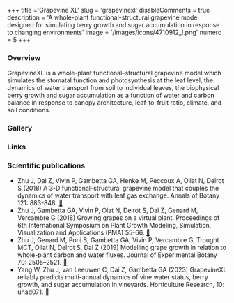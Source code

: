 +++
title ='Grapevine XL'
slug = 'grapevinexl'
disableComments = true
description = 'A whole-plant functional-structural grapevine model designed for simulating berry growth and sugar accumulation in response to changing environments'
image = '/images/icons/4710912_l.png'
numero = 5
+++


### Overview
GrapevineXL is a whole-plant functional–structural grapevine model which simulates the stomatal function and photosynthesis at the leaf level, the dynamics of water transport from soil to individual leaves, the biophysical berry growth and sugar accumulation as a function of water and carbon balance in response to canopy architecture, leaf-to-fruit ratio, climate, and soil conditions.

### Gallery

### Links

### Scientific publications

- Zhu J, Dai Z, Vivin P, Gambetta GA, Henke M, Peccoux A, Ollat N, Delrot S (2018) A 3-D functional–structural grapevine model that couples the dynamics of water transport with leaf gas exchange. Annals of Botany 121: 883-848.  [:page_facing_up:](https://doi.org/10.1093/aob/mcx141)
- Zhu J, Gambetta GA, Vivin P, Olat N, Delrot S, Dai Z, Genard M, Vercambre G (2018) Growing grapes on a virtual plant. Proceedings of 6th International Symposium on Plant Growth Modeling, Simulation, Visualization and Applications (PMA) 55-66. [:page_facing_up:](https://www.researchgate.net/profile/Junqi-Zhu-2/publication/329591131_Growing_grapes_on_a_virtual_plant/links/5c1159d692851c39ebe90be1/Growing-grapes-on-a-virtual-plant.pdf)
- Zhu J, Genard M, Poni S, Gambetta GA, Vivin P, Vercambre G, Trought MCT, Ollat N, Delrot S, Dai Z (2019) Modelling grape growth in relation to whole-plant carbon and water fluxes. Journal of Experimental Botany 70: 2505–2521.  [:page_facing_up:](https://doi.org/10.1093/jxb/ery367)
- Yang W, Zhu J, van Leeuwen C, Dai Z, Gambetta GA (2023) GrapevineXL reliably predicts multi-annual dynamics of vine water status, berry growth, and sugar accumulation in vineyards. Horticulture Research, 10: uhad071. [:page_facing_up:](https://doi.org/10.1093/hr/uhad071)
